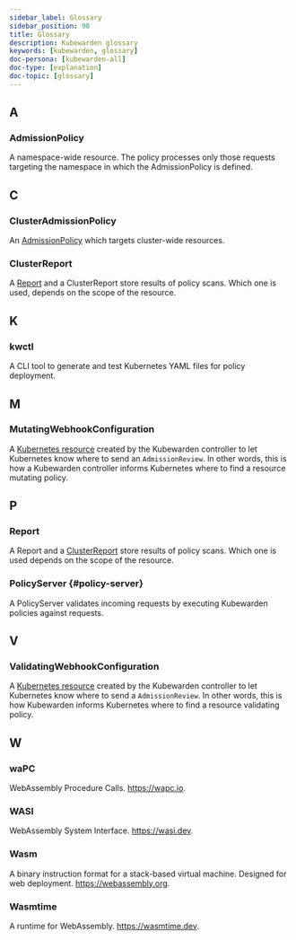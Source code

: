 ```yaml
---
sidebar_label: Glossary
sidebar_position: 90
title: Glossary
description: Kubewarden glossary
keywords: [kubewarden, glossary]
doc-persona: [kubewarden-all]
doc-type: [explanation]
doc-topic: [glossary]
---
```


<head>
  <link rel="canonical" href="https://docs.kubewarden.io/glossary"/>
</head>

## A

### AdmissionPolicy

A namespace-wide resource. The policy processes only those requests targeting
the namespace in which the AdmissionPolicy is defined.

## C

### ClusterAdmissionPolicy

An [AdmissionPolicy](#admissionpolicy) which targets cluster-wide resources.

### ClusterReport

A [Report](#report) and a ClusterReport store results of
policy scans. Which one is used, depends on the scope of the resource.

## K

### kwctl

A CLI tool to generate and test Kubernetes YAML files for policy deployment.

## M

### MutatingWebhookConfiguration

A
[Kubernetes resource](https://kubernetes.io/docs/reference/access-authn-authz/extensible-admission-controllers/#what-are-admission-webhooks)
created by the Kubewarden controller to let Kubernetes know where to send an `AdmissionReview`.
In other words,
this is how a Kubewarden controller informs Kubernetes where to find a resource mutating policy.

## P

### Report

A Report and a [ClusterReport](#clusterreport) store results of
policy scans. Which one is used depends on the scope of the resource.

### PolicyServer {#policy-server}

A PolicyServer validates incoming requests by executing Kubewarden policies against requests.

## V

### ValidatingWebhookConfiguration

A
[Kubernetes resource](https://kubernetes.io/docs/reference/access-authn-authz/extensible-admission-controllers/#what-are-admission-webhooks)
created by the Kubewarden controller to let Kubernetes know where to send a `AdmissionReview`.
In other words, this is how Kubewarden informs Kubernetes where to find a resource validating policy.

## W

### waPC

WebAssembly Procedure Calls. https://wapc.io.

### WASI

WebAssembly System Interface. https://wasi.dev.

### Wasm

A binary instruction format for a stack-based virtual machine. Designed for web
deployment. https://webassembly.org.

### Wasmtime

A runtime for WebAssembly. https://wasmtime.dev.
